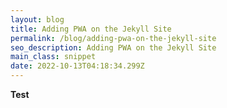 ```yaml
---
layout: blog
title: Adding PWA on the Jekyll Site
permalink: /blog/adding-pwa-on-the-jekyll-site
seo_description: Adding PWA on the Jekyll Site
main_class: snippet
date: 2022-10-13T04:18:34.299Z
---
```

**T﻿est**